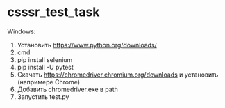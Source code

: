 # csssr_test_task
Windows:
1. Установить https://www.python.org/downloads/
2. cmd 
3. pip install selenium
4. pip install -U pytest
5. Скачать https://chromedriver.chromium.org/downloads и установить (напримере Chrome)
6. Добавить chromedriver.exe в path
7. Запустить test.py
